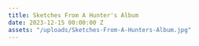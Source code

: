 ```yaml
---
title: Sketches From A Hunter's Album
date: 2023-12-15 00:00:00 Z
assets: "/uploads/Sketches-From-A-Hunters-Album.jpg"
---
```

